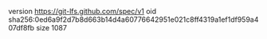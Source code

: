 version https://git-lfs.github.com/spec/v1
oid sha256:0ed6a9f2d7b8d663b14d4a60776642951e021c8ff4319a1ef1df959a407df8fb
size 1087
